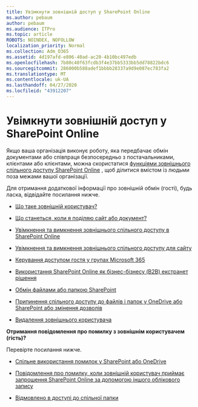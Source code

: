 ```yaml
---
title: Увімкнути зовнішній доступ у SharePoint Online
ms.author: pebaum
author: pebaum
ms.audience: ITPro
ms.topic: article
ROBOTS: NOINDEX, NOFOLLOW
localization_priority: Normal
ms.collection: Adm_O365
ms.assetid: 4d197afd-e806-40ad-ac20-4b10bc497edb
ms.openlocfilehash: 7b80c40f63fcdb3f4e37bb5333bb5dd78822bdc6
ms.sourcegitcommit: 286000b588adef1bbbb28337a9d9e087ec783fa2
ms.translationtype: MT
ms.contentlocale: uk-UA
ms.lasthandoff: 04/27/2020
ms.locfileid: "43912207"
---
```

# <a name="enable-external-sharing-in-sharepoint-online"></a>Увімкнути зовнішній доступ у SharePoint Online

Якщо ваша організація виконує роботу, яка передбачає обмін документами або співпраця безпосередньо з постачальниками, клієнтами або клієнтами, можна скористатися [функціями зовнішнього спільного доступу SharePoint Online](https://docs.microsoft.com/sharepoint/external-sharing-overview) , щоб ділитися вмістом із людьми поза межами вашої організації.

Для отримання додаткової інформації про зовнішній обмін (гості), будь ласка, відвідайте посилання нижче.

- [Що таке зовнішній користувач?](https://docs.microsoft.com/sharepoint/external-sharing-overview#what-is-an-external-user)

- [Що станеться, коли я поділяю сайт або документ?](https://docs.microsoft.com/sharepoint/external-sharing-overview#what-happens-when-i-share-a-site-or-document)

- [Увімкнення та вимкнення зовнішнього спільного доступу в SharePoint Online](https://docs.microsoft.com/sharepoint/turn-external-sharing-on-or-off)

- [Увімкнення та вимкнення зовнішнього спільного доступу для сайту](https://docs.microsoft.com/sharepoint/change-external-sharing-site)

- [Керування доступом гостя у групах Microsoft 365](https://docs.microsoft.com/office365/admin/create-groups/manage-guest-access-in-groups?view=o365-worldwide)

- [Використання SharePoint Online як бізнес-бізнесу (B2B) екстранет рішення](https://docs.microsoft.com/sharepoint/create-b2b-extranet)

- [Обмін файлами або папкою SharePoint](https://support.office.com/article/share-sharepoint-files-or-folders-1fe37332-0f9a-4719-970e-d2578da4941c)

- [Припинення спільного доступу до файлів і папок у OneDrive або SharePoint або змінення дозволів](https://support.office.com/article/stop-sharing-onedrive-or-sharepoint-files-or-folders-or-change-permissions-0a36470f-d7fe-40a0-bd74-0ac6c1e13323)

- [Видалення зовнішнього користувача](https://docs.microsoft.com/sharepoint/remove-users#delete-a-guest-from-the-microsoft-365-admin-center)

**Отримання повідомлення про помилку з зовнішнім користувачем (гість)?**

Перевірте посилання нижче. 

- [Спільне використання помилок у SharePoint або OneDrive](https://docs.microsoft.com/sharepoint/sharepoint-onedrive-error-message)

- [Повідомлення про помилку, коли зовнішній користувач приймає запрошення SharePoint Online за допомогою іншого облікового запису](https://docs.microsoft.com/sharepoint/support/sharing-and-permissions/error-when-external-user-accepts-an-invitation-by-using-another-account)

- [Відмовлено в доступі до спільної папки](https://docs.microsoft.com/sharepoint/support/sharing-and-permissions/cannot-access-shared-folder)
